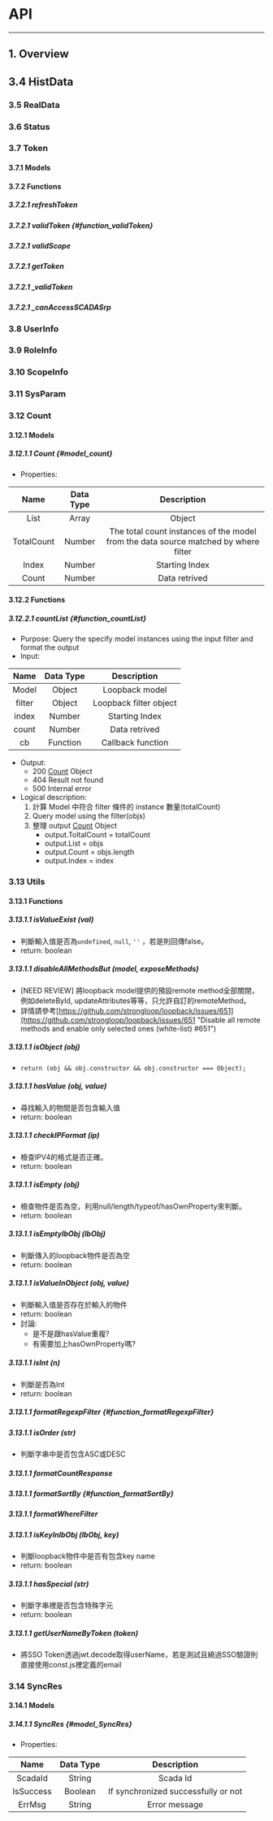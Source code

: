 # API

---

## 1. Overview

## 3.4 HistData

### 3.5 RealData

### 3.6 Status

### 3.7 Token

#### 3.7.1 Models

#### 3.7.2 Functions

##### 3.7.2.1 refreshToken

##### 3.7.2.1 validToken {#function_validToken}

##### 3.7.2.1 validScope

##### 3.7.2.1 getToken

##### 3.7.2.1 \_validToken

##### 3.7.2.1 \_canAccessSCADASrp

### 3.8 UserInfo

### 3.9 RoleInfo

### 3.10 ScopeInfo

### 3.11 SysParam

### 3.12 Count

#### 3.12.1 Models

##### 3.12.1.1 Count {#model_count}

* Properties:

| Name | Data Type | Description |
| :---: | :---: | :---: |
| List | Array | Object |
| TotalCount | Number | The total count instances of the model from the data source matched by where filter |
| Index | Number | Starting Index |
| Count | Number | Data retrived |

#### 3.12.2 Functions

##### 3.12.2.1 countList {#function_countList}

* Purpose: Query the specify model instances using the input filter and format the output
* Input:

| Name | Data Type | Description |
| :---: | :---: | :---: |
| Model | Object | Loopback model |
| filter | Object | Loopback filter object |
| index | Number | Starting Index |
| count | Number | Data retrived |
| cb | Function | Callback function |

* Output:
  * 200 [Count](#model_count) Object
  * 404 Result not found
  * 500 Internal error
* Logical description:
  1. 計算 Model 中符合 filter 條件的 instance 數量\(totalCount\)
  2. Query model using the filter\(objs\)
  3. 整理 output [Count](#model_count) Object
     * output.ToltalCount = totalCount
     * output.List = objs
     * output.Count = objs.length
     * output.Index = index

### 3.13 Utils

#### 3.13.1 Functions

##### 3.13.1.1 isValueExist \(val\)

* 判斷輸入值是否為`undefined`, `null`, `''` ，若是則回傳false。
* return: boolean

##### 3.13.1.1 disableAllMethodsBut \(model, exposeMethods\)

* \[NEED REVIEW\] 將loopback model提供的預設remote method全部關閉，例如deleteById, updateAttributes等等，只允許自訂的remoteMethod。
* 詳情請參考[https://github.com/strongloop/loopback/issues/651](https://github.com/strongloop/loopback/issues/651 "Disable all remote methods and enable only selected ones \(white-list\) \#651")

##### 3.13.1.1 isObject \(obj\)

* `return (obj && obj.constructor && obj.constructor === Object);`

##### 3.13.1.1 hasValue \(obj, value\)

* 尋找輸入的物間是否包含輸入值
* return: boolean

##### 3.13.1.1 checkIPFormat \(ip\)

* 檢查IPV4的格式是否正確。
* return: boolean

##### 3.13.1.1 isEmpty \(obj\)

* 檢查物件是否為空，利用null/length/typeof/hasOwnProperty來判斷。
* return: boolean

##### 3.13.1.1 isEmptylbObj \(lbObj\)

* 判斷傳入的loopback物件是否為空
* return: boolean

##### 3.13.1.1 isValueInObject \(obj, value\)

* 判斷輸入值是否存在於輸入的物件
* return: boolean
* 討論: 
  * 是不是跟hasValue重複?
  * 有需要加上hasOwnProperty嗎?

##### 3.13.1.1 isInt \(n\)

* 判斷是否為Int
* return: boolean

##### 3.13.1.1 formatRegexpFilter {#function_formatRegexpFilter}

##### 3.13.1.1 isOrder \(str\)

* 判斷字串中是否包含ASC或DESC

##### 3.13.1.1 formatCountResponse

##### 3.13.1.1 formatSortBy {#function_formatSortBy}

##### 3.13.1.1 formatWhereFilter

##### 3.13.1.1 isKeyInlbObj \(lbObj, key\)

* 判斷loopback物件中是否有包含key name
* return: boolean

##### 3.13.1.1 hasSpecial \(str\)

* 判斷字串裡是否包含特殊字元
* return: boolean

##### 3.13.1.1 getUserNameByToken \(token\)

* 將SSO Token透過jwt.decode取得userName，若是測試且繞過SSO驗證則直接使用const.js裡定義的email

### 3.14 SyncRes

#### 3.14.1 Models

##### 3.14.1.1 SyncRes {#model_SyncRes}

* Properties:

| Name | Data Type | Description |
| :---: | :---: | :---: |
| ScadaId | String | Scada Id |
| IsSuccess | Boolean | If synchronized successfully or not |
| ErrMsg | String | Error message |




